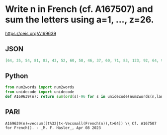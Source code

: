 # Write n in French \(cf\. A167507\) and sum the letters using a\=1, \.\.\., z\=26\.
https://oeis.org/A169639
## JSON
```JSON
[64, 35, 54, 81, 82, 43, 52, 60, 58, 46, 37, 60, 71, 83, 123, 92, 64, 97, 95, 83, 72, 132, 126, 153, 154, 115, 124, 132, 130, 118, 82, 142, 136, 163, 164, 125, 134, 142, 140, 128, 97, 157, 151, 178, 179, 140, 149, 157, 155, 143, 104, 164, 158, 185, 186, 147, 156, 164]
```
## Python
```Python
from num2words import num2words
from unidecode import unidecode
def A169639(n): return sum(ord(s)-96 for s in unidecode(num2words(n,lang='fr')) if s.isalpha()) # _Chai Wah Wu_, Jun 11 2021
```
## PARI
```PARI
A169639(n)=vecsum([t%32|t<-Vecsmall(French(n)),t>64]) \\ Cf. A167507 for French(). - _M. F. Hasler_, Apr 08 2023
```
